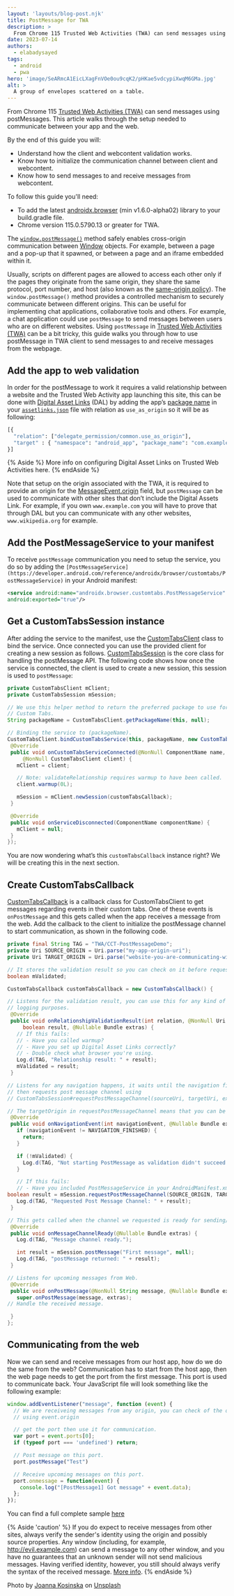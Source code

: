 ```yaml
---
layout: 'layouts/blog-post.njk'
title: PostMessage for TWA
description: >
  From Chrome 115 Trusted Web Activities (TWA) can send messages using postMessages. This article walks through the setup needed to communicate between your app and the web.
date: 2023-07-14
authors:
  - elabadysayed
tags:
  - android
  - pwa
hero: 'image/SeARmcA1EicLXagFnVOe0ou9cqK2/pHKae5vdcypiXwqM6GMa.jpg'
alt: >
  A group of envelopes scattered on a table.
---
```


From Chrome 115 [Trusted Web Activities (TWA)](/docs/android/trusted-web-activity/) can send messages using postMessages. This article walks through the setup needed to communicate between your app and the web.

By the end of this guide you will:
- Understand how the client and webcontent validation works.
- Know how to initialize the communication channel between client and webcontent.
- Know how to send messages to and receive messages from webcontent.

To follow this guide you'll need:

- To add the latest [androidx.browser](https://developer.android.com/jetpack/androidx/releases/browser) (min v1.6.0-alpha02) library to your build.gradle file.
- Chrome version 115.0.5790.13 or greater for TWA.

The [`window.postMessage()`](https://developer.mozilla.org/docs/Web/API/Window/postMessage) method safely enables cross-origin communication between [Window](https://developer.mozilla.org/docs/Web/API/Window) objects. For example, between a page and a pop-up that it spawned, or between a page and an iframe embedded within it.

Usually, scripts on different pages are allowed to access each other only if the pages they originate from the same origin, they share the same protocol, port number, and host (also known as the [same-origin policy](https://developer.mozilla.org/docs/Web/Security/Same-origin_policy)). The `window.postMessage()` method  provides a controlled mechanism to securely communicate between different origins. This can be useful for implementing chat applications, collaborative tools and others. For example, a chat application could use `postMessage` to send messages between users who are on different websites.
Using `postMessage` in [Trusted Web Activities (TWA)](/docs/android/trusted-web-activity/) can be a bit tricky, this guide  walks you through how to use postMessage in TWA client to send messages to and receive messages from the webpage.



## Add the app to web validation

In order for the postMessage to work it requires a valid relationship between a website and the Trusted Web Activity app launching this site, this can be done with [Digital Asset Links](https://developers.google.com/digital-asset-links) (DAL) by adding the app’s [package name](https://developer.android.com/build/configure-app-module#set-application-id) in your [`assetlinks.json`](https://developer.android.com/training/app-links/verify-android-applinks) file with relation as `use_as_origin` so it will be as following:

```python
[{
  "relation": ["delegate_permission/common.use_as_origin"],
  "target" : { "namespace": "android_app", "package_name": "com.example.app", "sha256_cert_fingerprints": [""] }
}]
```

{% Aside %}
More info on configuring Digital Asset Links on Trusted Web Activities here.
{% endAside %}

Note that setup on the origin associated with the TWA, it is required to provide an origin for the [MessageEvent.origin](https://developer.mozilla.org/docs/Web/API/MessageEvent/origin) field, but `postMessage` can be used to communicate with other sites that don’t include the Digital Assets Link. For example, if you own `www.example.com` you will have to prove that through DAL but you can communicate with any other websites, `www.wikipedia.org` for example.

## Add the PostMessageService to your manifest

To receive `postMessage` communication you need to setup the service, you do so by adding the `[PostMessageService](https://developer.android.com/reference/androidx/browser/customtabs/PostMessageService)` in your Android manifest:

```xml
<service android:name="androidx.browser.customtabs.PostMessageService"
android:exported="true"/>
```

## Get a CustomTabsSession instance

After adding the service to the manifest, use the [CustomTabsClient](https://developer.android.com/reference/kotlin/androidx/browser/customtabs/CustomTabsClient) class to bind the service. Once connected you can use the provided client for creating a new session as follows.
[CustomTabsSession](https://developer.android.com/reference/androidx/browser/customtabs/CustomTabsSession) is the core class for handling the postMessage API. The following code shows how once the service is connected, the client is used to create a new session, this session is used to `postMessage`:

```java
private CustomTabsClient mClient;
private CustomTabsSession mSession;

// We use this helper method to return the preferred package to use for
// Custom Tabs.
String packageName = CustomTabsClient.getPackageName(this, null);

// Binding the service to (packageName).
CustomTabsClient.bindCustomTabsService(this, packageName, new CustomTabsServiceConnection() {
 @Override
 public void onCustomTabsServiceConnected(@NonNull ComponentName name,
     @NonNull CustomTabsClient client) {
   mClient = client;

   // Note: validateRelationship requires warmup to have been called.
   client.warmup(0L);

   mSession = mClient.newSession(customTabsCallback);
 }

 @Override
 public void onServiceDisconnected(ComponentName componentName) {
   mClient = null;
 }
});
```

You are now wondering what’s this `customTabsCallback` instance right? We will be creating this in the next section.
## Create CustomTabsCallback

[CustomTabsCallback](https://developer.android.com/reference/androidx/browser/customtabs/CustomTabsCallback) is a callback class for CustomTabsClient to get messages regarding events in their custom tabs. One of these events is `onPostMessage` and this gets called when the app receives a message from the web. Add the callback to the client to initialize the postMessage channel to start communication, as shown in the following code.

```java
private final String TAG = "TWA/CCT-PostMessageDemo";
private Uri SOURCE_ORIGIN = Uri.parse("my-app-origin-uri");
private Uri TARGET_ORIGIN = Uri.parse("website-you-are-communicating-with");

// It stores the validation result so you can check on it before requesting postMessage channel, since without successful validation it is not posible to use postMessage.
boolean mValidated;

CustomTabsCallback customTabsCallback = new CustomTabsCallback() {

// Listens for the validation result, you can use this for any kind of
// logging purposes.
 @Override
 public void onRelationshipValidationResult(int relation, @NonNull Uri requestedOrigin,
     boolean result, @Nullable Bundle extras) {
   // If this fails:
   // - Have you called warmup?
   // - Have you set up Digital Asset Links correctly?
   // - Double check what browser you're using.
   Log.d(TAG, "Relationship result: " + result);
   mValidated = result;
 }

// Listens for any navigation happens, it waits until the navigation finishes
// then requests post message channel using
// CustomTabsSession#requestPostMessageChannel(sourceUri, targetUri, extrasBundle)

// The targetOrigin in requestPostMessageChannel means that you can be certain their messages are delivered only to the website you expect.
 @Override
 public void onNavigationEvent(int navigationEvent, @Nullable Bundle extras) {
   if (navigationEvent != NAVIGATION_FINISHED) {
     return;
   }

   if (!mValidated) {
     Log.d(TAG, "Not starting PostMessage as validation didn't succeed.");
   }

   // If this fails:
   // - Have you included PostMessageService in your AndroidManifest.xml ?
boolean result = mSession.requestPostMessageChannel(SOURCE_ORIGIN, TARGET_ORIGIN, new Bundle());
   Log.d(TAG, "Requested Post Message Channel: " + result);
 }

// This gets called when the channel we requested is ready for sending/receiving messages.
 @Override
 public void onMessageChannelReady(@Nullable Bundle extras) {
   Log.d(TAG, "Message channel ready.");

   int result = mSession.postMessage("First message", null);
   Log.d(TAG, "postMessage returned: " + result);
 }

// Listens for upcoming messages from Web.
 @Override
 public void onPostMessage(@NonNull String message, @Nullable Bundle extras) {
   super.onPostMessage(message, extras);
// Handle the received message.

 }
};
```


## Communicating from the web

Now we can send and receive messages from our host app, how do we do the same from the web? Communication has to start from the host app, then the web page needs to get the port from the first message. This port is used to communicate back. Your JavaScript file will look something like the following example:

```javascript
window.addEventListener("message", function (event) {
  // We are receiveing messages from any origin, you can check of the origin by
  // using event.origin

  // get the port then use it for communication.
  var port = event.ports[0];
  if (typeof port === 'undefined') return;

  // Post message on this port.
  port.postMessage("Test")

  // Receive upcoming messages on this port.
  port.onmessage = function(event) {
    console.log("[PostMessage1] Got message" + event.data);
  };
});
```


You can find a full complete sample [here](https://github.com/GoogleChrome/android-browser-helper/pull/429)


{% Aside 'caution' %}
If you do expect to receive messages from other sites, always verify the sender's identity using the origin and possibly source properties. Any window (including, for example, http://evil.example.com) can send a message to any other window, and you have no guarantees that an unknown sender will not send malicious messages. Having verified identity, however, you still should always verify the syntax of the received message. [More info](https://developer.mozilla.org/docs/Web/API/Window/postMessage).
{% endAside %}

Photo by <a href="https://unsplash.com/@joannakosinska">Joanna Kosinska</a> on <a href="https://unsplash.com/s/photos/envelopes">Unsplash</a>

